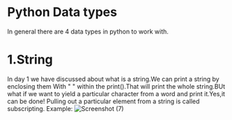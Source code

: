# Python Data types
In general there are 4 data types in python to work with.
# 1.String
In day 1 we have discussed about what is a string.We can print a string by enclosing them With " " within the print().That will print the whole string.BUt what if we want to yield a particular character from a word and print it.Yes,it can be done! Pulling out a particular element from a string is called subscripting.
Example:
![Screenshot (7)](https://github.com/Mili-sou/Day_2_of_100_days_of_python/assets/155342372/d37f82bf-ab90-40b0-9cfe-0fea0bb4aee9)
